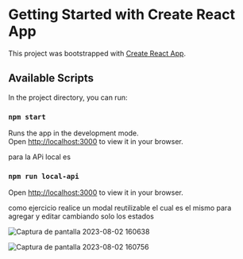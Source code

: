 # Getting Started with Create React App

This project was bootstrapped with [Create React App](https://github.com/facebook/create-react-app).

## Available Scripts

In the project directory, you can run:

### `npm start`

Runs the app in the development mode.\
Open [http://localhost:3000](http://localhost:3000) to view it in your browser.

para la APi local es 
### `npm run local-api`

Open [http://localhost:3000](http://localhost:5000/personas) to view it in your browser.

como ejercicio realice un modal reutilizable el cual es el mismo para agregar y editar cambiando solo los estados

![Captura de pantalla 2023-08-02 160638](https://github.com/fersrm/CRUD_API_LOCAL/assets/109872737/dafa86d7-1071-4239-b72e-e11828cabf6a)


![Captura de pantalla 2023-08-02 160756](https://github.com/fersrm/CRUD_API_LOCAL/assets/109872737/87f00393-d9c5-4f35-a1c4-84e81e2c00cc)

